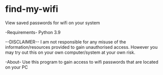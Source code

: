 # find-my-wifi
View saved passwords for wifi on your system

-Requirements-
Python 3.9

--DISCLAIMER--
I am not responsible for any misuse of the information/resources provided to gain unauthorised access. However you may try out this on your own computer/system at your own risk. 

-About-
Use this program to gain access to wifi passwords that are located on your PC

